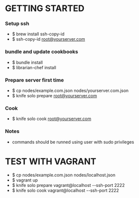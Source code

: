 # GETTING STARTED

### Setup ssh

* $ brew install ssh-copy-id
* $ ssh-copy-id root@yourserver.com

### bundle and update cookbooks

* $ bundle install
* $ librarian-chef install

### Prepare server first time

* $ cp nodes/example.com.json nodes/yourserver.com.json
* $ knife solo prepare root@yourserver.com

### Cook

* $ knife solo cook root@yourserver.com

### Notes

* commands should be runned using user with sudo privileges

# TEST WITH VAGRANT

* $ cp nodes/example.com.json nodes/localhost.json
* $ vagrant up
* $ knife solo prepare vagrant@localhost --ssh-port 2222
* $ knife solo cook vagrant@localhost --ssh-port 2222